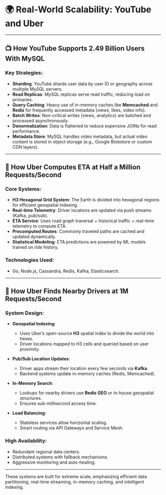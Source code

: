 
# 🌍 Real-World Scalability: YouTube and Uber

---

## 📺 How YouTube Supports 2.49 Billion Users With MySQL

### Key Strategies:
- **Sharding**: YouTube shards user data by user ID or geography across multiple MySQL servers.
- **Read Replicas**: MySQL replicas serve read traffic, reducing load on primaries.
- **Query Caching**: Heavy use of in-memory caches like **Memcached** and **Redis** for frequently accessed metadata (views, likes, video info).
- **Batch Writes**: Non-critical writes (views, analytics) are batched and processed asynchronously.
- **Denormalization**: Data is flattened to reduce expensive JOINs for read performance.
- **Metadata Store**: MySQL handles video metadata, but actual video content is stored in object storage (e.g., Google Blobstore or custom CDN layers).

---

## 🚗 How Uber Computes ETA at Half a Million Requests/Second

### Core Systems:
- **H3 Hexagonal Grid System**: The Earth is divided into hexagonal regions for efficient geospatial indexing.
- **Real-time Telemetry**: Driver locations are updated via push streams (Kafka, pub/sub).
- **ETA Service**: Uses road graph traversal + historical traffic + real-time telemetry to compute ETA.
- **Precomputed Routes**: Commonly traveled paths are cached and updated dynamically.
- **Statistical Modeling**: ETA predictions are powered by ML models trained on ride history.

### Technologies Used:
- Go, Node.js, Cassandra, Redis, Kafka, Elasticsearch.

---

## 🚕 How Uber Finds Nearby Drivers at 1M Requests/Second

### System Design:
- **Geospatial Indexing**:
  - Uses Uber’s open-source **H3** spatial index to divide the world into hexes.
  - Driver locations mapped to H3 cells and queried based on user proximity.

- **Pub/Sub Location Updates**:
  - Driver apps stream their location every few seconds via **Kafka**.
  - Backend systems update in-memory caches (Redis, Memcached).

- **In-Memory Search**:
  - Lookups for nearby drivers use **Redis GEO** or in-house geospatial structures.
  - Ensures sub-millisecond access time.

- **Load Balancing**:
  - Stateless services allow horizontal scaling.
  - Smart routing via API Gateways and Service Mesh.

### High Availability:
- Redundant regional data centers.
- Distributed systems with fallback mechanisms.
- Aggressive monitoring and auto-healing.

---

These systems are built for extreme scale, emphasizing efficient data partitioning, real-time streaming, in-memory caching, and intelligent indexing.
